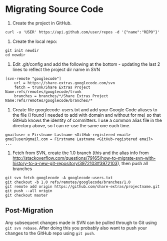 # Migrating Source Code #

  1. Create the project in GitHub.
```
curl -u 'USER' https://api.github.com/user/repos -d '{"name":"REPO"}'
```
  1. Create the local repo:
```
git init newdir
cd newdir
```
  1. Edit .git/config and add the following at the bottom - updating the last 2 lines to reflect the project dir name in SVN
```
[svn-remote "googlecode"]
    url = https://share-extras.googlecode.com/svn
    fetch = trunk/Share Extras Project Name:refs/remotes/googlecode/trunk
    branches = branches/*/Share Extras Project Name:refs/remotes/googlecode/branches/*
```
  1. Create file googlecode-users.txt and add your Google Code aliases to the file (I found I needed to add with domain and without for me) so that GitHub knows the identity of committers. I use a common alias file in the directory above, so I can re-use the same one each time.
```
gmailuser = Firstname Lastname <GitHub-registered email>
gmailuser@gmail.com = Firstname Lastname <GitHub-registered email>
...
```
  1. Fetch from SVN, create the 1.0 branch (this and the alias info from http://stackoverflow.com/questions/79165/how-to-migrate-svn-with-history-to-a-new-git-repository/3972103#3972103), then push all branches
```
git svn fetch googlecode -A googlecode-users.txt
git checkout -b 1.0 refs/remotes/googlecode/branches/1.0
git remote add origin https://github.com/share-extras/projectname.git
git push --all origin
git checkout master
```

## Post-Migration ##

Any subsequent changes made in SVN can be pulled through to Git using `git svn rebase`. After doing this you probably also want to push your changes to the GitHub repo using `git push`.